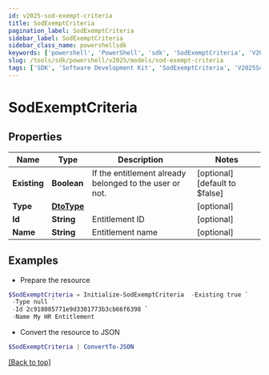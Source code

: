 ```yaml
---
id: v2025-sod-exempt-criteria
title: SodExemptCriteria
pagination_label: SodExemptCriteria
sidebar_label: SodExemptCriteria
sidebar_class_name: powershellsdk
keywords: ['powershell', 'PowerShell', 'sdk', 'SodExemptCriteria', 'V2025SodExemptCriteria'] 
slug: /tools/sdk/powershell/v2025/models/sod-exempt-criteria
tags: ['SDK', 'Software Development Kit', 'SodExemptCriteria', 'V2025SodExemptCriteria']
---
```



# SodExemptCriteria

## Properties

Name | Type | Description | Notes
------------ | ------------- | ------------- | -------------
**Existing** | **Boolean** | If the entitlement already belonged to the user or not. | [optional] [default to $false]
**Type** | [**DtoType**](dto-type) |  | [optional] 
**Id** | **String** | Entitlement ID | [optional] 
**Name** | **String** | Entitlement name | [optional] 

## Examples

- Prepare the resource
```powershell
$SodExemptCriteria = Initialize-SodExemptCriteria  -Existing true `
 -Type null `
 -Id 2c918085771e9d3301773b3cb66f6398 `
 -Name My HR Entitlement
```

- Convert the resource to JSON
```powershell
$SodExemptCriteria | ConvertTo-JSON
```


[[Back to top]](#) 

